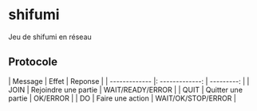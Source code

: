 # shifumi
Jeu de shifumi en réseau

## Protocole

| Message      |     Effet    |   Reponse |
| ------------- |: -------------: | ---------: |
| JOIN      |        Rejoindre une partie        |      WAIT/READY/ERROR |
| QUIT        |        Quitter une partie        |      OK/ERROR |
| DO      |        Faire une action        |      WAIT/OK/STOP/ERROR |
